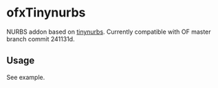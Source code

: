 # ofxTinynurbs

NURBS addon based on [tinynurbs](https://github.com/pradeep-pyro/tinynurbs). Currently compatible with OF master branch commit 241131d.

## Usage

See example.

